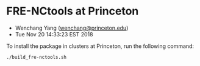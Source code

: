 # FRE-NCtools at Princeton
* Wenchang Yang (wenchang@princeton.edu)
* Tue Nov 20 14:33:23 EST 2018

To install the package in clusters at Princeton, run the following command:

    ./build_fre-nctools.sh
